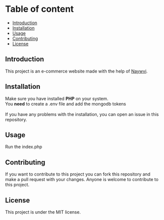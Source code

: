 # Table of content

- [Introduction](#introduction)
- [Installation](#installation)
- [Usage](#usage)
- [Contributing](#contributing)
- [License](#license)

## Introduction
This project is an e-commerce website made with the help of [Naywvi](https://github.com/Naywvi).

## Installation
Make sure you have installed **PHP** on your system.
<br>
You **need** to create a .env file and add the mongodb tokens
<br><br>
If you have any problems with the installation, you can open an issue in this repository.

## Usage
Run the index.php

## Contributing
If you want to contribute to this project you can fork this repository and make a pull request with your changes.
Anyone is welcome to contribute to this project.

## License
This project is under the MIT license.
